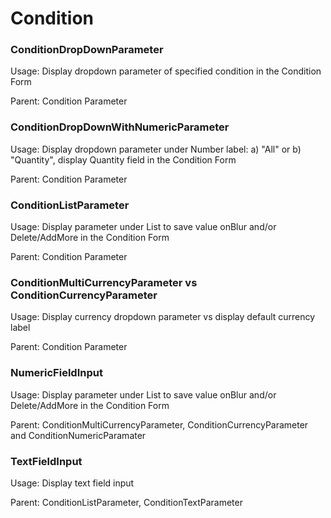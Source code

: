 # Condition

### ConditionDropDownParameter

Usage: Display dropdown parameter of specified condition in the Condition Form

Parent: Condition Parameter

### ConditionDropDownWithNumericParameter

Usage: Display dropdown parameter under Number label: a\) "All" or b\) "Quantity", display Quantity field in the Condition Form

Parent: Condition Parameter

### ConditionListParameter

Usage: Display parameter under List to save value onBlur and/or Delete/AddMore in the Condition Form

Parent: Condition Parameter

### ConditionMultiCurrencyParameter vs ConditionCurrencyParameter

Usage: Display currency dropdown parameter vs display default currency label

Parent: Condition Parameter

### NumericFieldInput

Usage: Display parameter under List to save value onBlur and/or Delete/AddMore in the Condition Form

Parent: ConditionMultiCurrencyParameter, ConditionCurrencyParameter and ConditionNumericParamater

### TextFieldInput

Usage: Display text field input

Parent: ConditionListParameter, ConditionTextParameter


